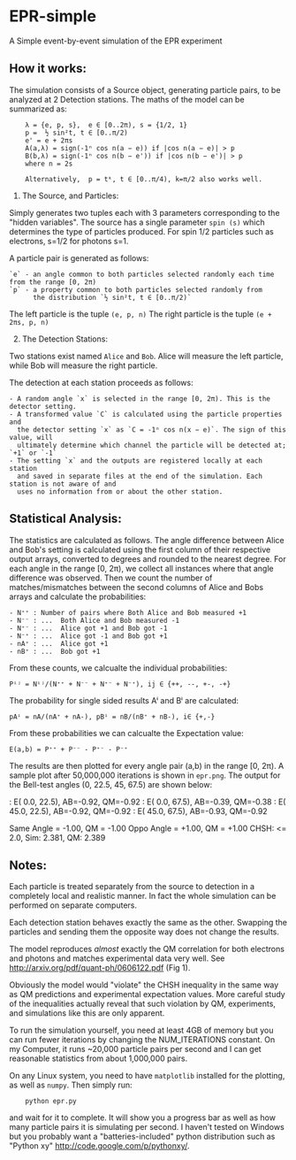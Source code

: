 EPR-simple
==========

A Simple event-by-event simulation of the EPR experiment

How it works:
------------
The simulation consists of a Source object, generating particle pairs, to be analyzed at 2 Detection stations. The maths of the model can be summarized as:  

        λ = {e, p, s},  e ∈ [0..2π), s = {1/2, 1}
        p =  ½ sin²t, t ∈ [0..π/2)
        e' = e + 2πs
        A(a,λ) = sign(-1ⁿ cos n(a − e)) if |cos n(a − e)| > p
        B(b,λ) = sign(-1ⁿ cos n(b − e')) if |cos n(b − e')| > p
        where n = 2s
        
        Alternatively,  p = tᵏ, t ∈ [0..π/4), k=π/2 also works well.

1) The Source, and Particles:

Simply generates two tuples each with 3 parameters corresponding to the "hidden variables".
The source has a single parameter `spin (s)` which determines the type of particles produced. For spin 1/2 particles such as electrons, s=1/2 for photons s=1.

A particle pair is generated as follows:  

    `e` - an angle common to both particles selected randomly each time from the range [0, 2π)
    `p` - a property common to both particles selected randomly from 
          the distribution `½ sin²t, t ∈ [0..π/2)`
    
The left particle is the tuple `(e, p, n)`
The right particle is the tuple `(e + 2πs, p, n)`

2) The Detection Stations:  

Two stations exist named `Alice` and `Bob`. Alice will measure the left particle, while Bob will measure the right particle.

The detection at each station proceeds as follows:  

    - A random angle `x` is selected in the range [0, 2π). This is the detector setting.
    - A transformed value `C` is calculated using the particle properties and 
      the detector setting `x` as `C = -1ⁿ cos n(x − e)`. The sign of this value, will 
      ultimately determine which channel the particle will be detected at; `+1` or `-1`
    - The setting `x` and the outputs are registered locally at each station
      and saved in separate files at the end of the simulation. Each station is not aware of and 
      uses no information from or about the other station. 
      

Statistical Analysis:
--------------------    
The statistics are calculated as follows. The angle difference between Alice and Bob's setting is calculated using the first column of their respective output arrays, converted to degrees and rounded to the nearest degree. For each angle in the range [0, 2π), we collect all instances where that angle difference was observed. Then we count the number of matches/mismatches between the second columns of Alice and Bobs arrays and calculate the probabilities:  

    - N⁺⁺ : Number of pairs where Both Alice and Bob measured +1
    - N⁻⁻ : ...  Both Alice and Bob measured -1
    - N⁺⁻ : ...  Alice got +1 and Bob got -1
    - N⁻⁺ : ...  Alice got -1 and Bob got +1
    - nA⁺ : ...  Alice got +1
    - nB⁺ : ...  Bob got +1

From these counts, we calcualte the individual probabilities:  

    Pⁱʲ = Nⁱʲ/(N⁺⁺ + N⁻⁻ + N⁺⁻ + N⁻⁺), ij ∈ {++, --, +-, -+}
    
The probability for single sided results Aⁱ and Bⁱ are calculated:  

    pAⁱ = nA/(nA⁺ + nA-), pBⁱ = nB/(nB⁺ + nB-), i∈ {+,-}
    
From these probabilities we can calcualte the Expectation value:  

    E(a,b) = P⁺⁺ + P⁻⁻ - P⁺⁻ - P⁻⁺   

The results are then plotted for every angle pair (a,b) in the range [0, 2π). A sample plot after 50,000,000 iterations is shown in `epr.png`. The output for the Bell-test angles (0, 22.5, 45, 67.5) are shown below:  
    
<a1b1>: E(  0.0, 22.5), AB=-0.92, QM=-0.92
<a2d2>: E(  0.0, 67.5), AB=-0.39, QM=-0.38
<c3b3>: E( 45.0, 22.5), AB=-0.92, QM=-0.92
<c4d4>: E( 45.0, 67.5), AB=-0.93, QM=-0.92

Same Angle <AB> = -1.00, QM = -1.00
Oppo Angle <AB> = +1.00, QM = +1.00
CHSH: <= 2.0, Sim: 2.381, QM: 2.389


Notes:
-----
Each particle is treated separately from the source to detection in a completely local and realistic manner. In fact the whole simulation can be performed on separate computers.

Each detection station behaves exactly the same as the other. Swapping the particles and sending them the opposite way does not change the results.

The model reproduces *almost* exactly the QM correlation for both electrons and photons
and matches experimental data very well. See http://arxiv.org/pdf/quant-ph/0606122.pdf (Fig 1).

Obviously the model would "violate" the CHSH inequality in the same way as QM predictions and experimental expectation values. More careful study of the inequalities actually reveal that such violation by QM, experiments, and simulations like this are only apparent.

To run the simulation yourself, you need at least 4GB of memory but you can run fewer iterations by changing the NUM_ITERATIONS constant. 
On my Computer, it runs ~20,000 particle pairs per second and I can get reasonable statistics from about 1,000,000 pairs.

On any Linux system, you need to have `matplotlib` installed for the plotting, as well as `numpy`. Then simply run:  
        
        python epr.py

and wait for it to complete. It will show you a progress bar as well as how many particle pairs it is simulating per second. I haven't tested on Windows but you probably want a "batteries-included" python distribution such as "Python xy" http://code.google.com/p/pythonxy/. 
